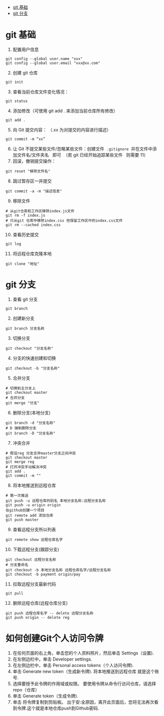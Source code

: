 <!-- TOC Marked -->

- [git 基础](#git-基础)
- [git 分支](#git-分支)

<!-- /TOC -->

# git 基础

1. 配置用户信息

```git
git config --global user.name "xxx"
git config --global user.email "xxx@xx.com"
```

2. 创建 git 仓库

```git
git init
```

3. 查看当前仓库文件变化情况：

```git
git status
```

4. 添加修改（可使用 git add . 来添加当前仓库所有修改）

```git
git add .
```

5. 向 Git 提交内容： （.xx 为对提交的内容进行描述）

```git
git commit -m “xx”
```

6. 让 Git 不提交某些文件/忽略某些文件：创建文件  `.gitignore`  并在文件中添加文件名/文件夹名   即可  （若 git 已经开始追踪某些文件   则需要 11）
7. 回滚，撤销提交操作：

```git
git reset "移除文件名" 
```

8. 跳过暂存区一并提交

```git
git commit -a -m "描述信息"
```

9. 移除文件

```git
# 从git仓库和工作区移除index.js文件
git rm -f index.js
# 只从git 仓库中移除index.css 但保留工作区中的index.css文件
git rm --cached index.css
```

10. 查看历史提交

```git
git log
```

11. 将远程仓库克隆本地

```git
git clone "地址"
```

# git 分支

1. 查看 git 分支

```git
git branch
```

2. 创建新分支

```git
git branch 分支名称
```

3. 切换分支

```git
git checkout "分支名称"
```

4. 分支的快速创建和切换

```git
git checkout -b "分支名称"
```

5. 合并分支

```git
# 切换到主分支上
git checkout master
# 合并分支
git merge "分支"
```

6. 删除分支(本地分支)

```git
git branch -d "分支名称"
# D 强制删除分支
git branch -D "分支名称"
```

7. 冲突合并

```git
# 假设reg 分支合并master分支之间冲突
git checkout master
git merge reg
# 打开冲突手动解决冲突
git add .
git commit -m ""
```

8. 将本地推送到远程仓库

```git
# 第一次推送
git push -u 远程仓库的别名 本地分支名称:远程分支名称
git push -u origin origin
在github创建一个项目
git remote add 添加仓库
git push master
```

9. 查看远程分支所以列表

```git
git remote show 远程仓库名字
```

10. 下载远程分支(跟踪分支)

```git
git checkout 远程分支名称
# 分支重命名
git checkout -b 本地分支名称 远程仓库名字/远程分支名称
git checkout -b payment origin/pay
```

11. 拉取远程分支最新代码

```git
git pull
```

12. 删除远程仓库(远程仓库分支)

```git
git push 远程仓库名字 -- delete 远程分支名称
git push origin -- delete reg
```

# 如何创建Git个人访问令牌

1. 在任何页面的右上角，单击您的个人资料照片，然后单击 Settings（设置).
2. 在左侧边栏中，单击 Developer settings.
3. 在左侧边栏中，单击 Personal access tokens（个人访问令牌).
4. 单击 Generate new token（生成新令牌). 将本地推送到远程仓库 就是这个账号.
5. 选择要授予此令牌的作用域或权限。 要使用令牌从命令行访问仓库，请选择 repo（仓库）
6. 单击 Generate token（生成令牌).
7. 单击 将令牌复制到剪贴板。 出于安:全原因，离开此页面后，您将无法再次看到令牌.这个就是本地仓库push到Github密码.
